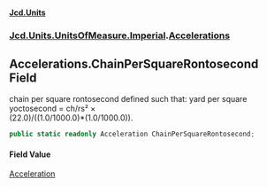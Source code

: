 #### [Jcd.Units](index.md 'index')
### [Jcd.Units.UnitsOfMeasure.Imperial](Jcd.Units.UnitsOfMeasure.Imperial.md 'Jcd.Units.UnitsOfMeasure.Imperial').[Accelerations](Accelerations.md 'Jcd.Units.UnitsOfMeasure.Imperial.Accelerations')

## Accelerations.ChainPerSquareRontosecond Field

chain per square rontosecond defined such that: yard per square yoctosecond = ch/rs² ×  
(22.0)/((1.0/1000.0)*(1.0/1000.0)).

```csharp
public static readonly Acceleration ChainPerSquareRontosecond;
```

#### Field Value
[Acceleration](Acceleration.md 'Jcd.Units.UnitTypes.Acceleration')